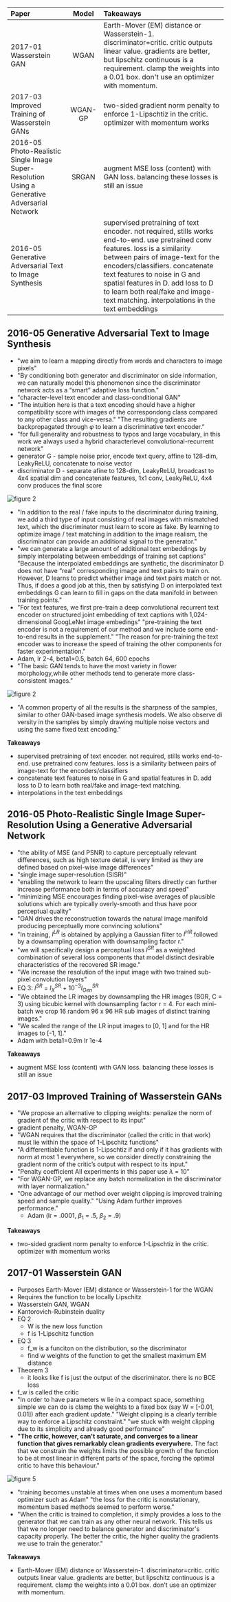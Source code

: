| Paper | Model | Takeaways |
| :--- | :----: | :--- |
| 2017-01 Wasserstein GAN | WGAN | Earth-Mover (EM) distance or Wasserstein-1. discriminator=critic. critic outputs linear value. gradients are better, but lipschitz continuous is a requirement. clamp the weights into a 0.01 box. don't use an optimizer with momentum. |
| 2017-03 Improved Training of Wasserstein GANs| WGAN-GP | two-sided gradient norm penalty to enforce 1-Lipschtiz in the critic. optimizer with momentum works |
| 2016-05 Photo-Realistic Single Image Super-Resolution Using a Generative Adversarial Network | SRGAN | augment MSE loss (content) with GAN loss. balancing these losses is still an issue |
| 2016-05 Generative Adversarial Text to Image Synthesis | |supervised pretraining of text encoder. not required, stills works end-to-end. use pretrained conv features. loss is a similarity between pairs of image-text for the encoders/classifiers. concatenate text features to noise in G and spatial features in D. add loss to D to learn both real/fake and image-text matching. interpolations in the text embeddings |

## 2016-05 Generative Adversarial Text to Image Synthesis
- "we aim to learn a mapping directly from words and characters to image pixels"
- "By conditioning both generator and discriminator on side information, we can naturally model this phenomenon since the discriminator network acts as a “smart” adaptive loss function."
- "character-level text encoder and class-conditional GAN"
- "The intuition here is that a text encoding should have a higher compatibility score with images of the correspondong class compared to any other class and vice-versa." "The resulting gradients are backpropagated through $\varphi$ to learn a discriminative text encoder."
- "for full generality and robustness to typos and large vocabulary, in this work we always used a hybrid characterlevel convolutional-recurrent network"
- generator G - sample noise prior, encode text query, affine to 128-dim, LeakyReLU, concatenate to noise vector
- discriminator D - separate afine to 128-dim, LeakyReLU, broadcast to 4x4 spatial dim and concatenate features, 1x1 conv, LeakyReLU, 4x4 conv produces the final score

![figure 2](/figures/2016-05_Generative_Adversarial_Text_to_Image_Synthesis_Figure_2.png)
- "In addition to the real / fake inputs to the discriminator during training, we add a third type of input consisting of real images with mismatched text, which the discriminator must learn to score as fake. By learning to optimize image / text matching in addition to the image realism, the discriminator can provide an additional signal to the generator."
- "we can generate a large amount of additional text embeddings by simply interpolating between embeddings of training set captions" "Because the interpolated embeddings are synthetic, the discriminator D does not have “real” corresponding image and text pairs to train on. However, D learns to predict whether image and text pairs match or not. Thus, if does a good job at this, then by satisfying D on interpolated text embeddings G can learn to fill in gaps on the data manifold in between training points."
- "For text features, we first pre-train a deep convolutional recurrent text encoder on structured joint embedding of text captions with 1,024-dimensional GoogLeNet image embedings" "pre-training the text encoder is not a requirement of our method and we include some end-to-end results in the supplement." "The reason for pre-training the text encoder was to increase the speed of training the other components for faster experimentation."
- Adam, lr 2-4, beta1=0.5, batch 64, 600 epochs
- "The basic GAN tends to have the most variety in flower morphology,while other methods tend to generate more class-consistent images."

![figure 2](/figures/2016-05_Generative_Adversarial_Text_to_Image_Synthesis_Figure_8.png)
- "A common property of all the results is the sharpness of the samples, similar to other GAN-based image synthesis models. We also observe di versity in the samples by simply drawing multiple noise vectors and using the same fixed text encoding."

**Takeaways**
- supervised pretraining of text encoder. not required, stills works end-to-end. use pretrained conv features. loss is a similarity between pairs of image-text for the encoders/classifiers
- concatenate text features to noise in G and spatial features in D. add loss to D to learn both real/fake and image-text matching.
- interpolations in the text embeddings

## 2016-05 Photo-Realistic Single Image Super-Resolution Using a Generative Adversarial Network
- "the ability of MSE (and PSNR) to capture perceptually relevant differences, such as high texture detail, is very limited as they are defined based on pixel-wise image differences"
- "single image super-resolution (SISR)"
- "enabling the network to learn the upscaling filters directly can further increase performance both in terms of accuracy and speed"
- "minimizing MSE encourages finding pixel-wise averages of plausible solutions which are typically overly-smooth and thus have poor perceptual quality"
- "GAN drives the reconstruction towards the natural image manifold producing perceptually more convincing solutions"
- "In training, $I^{LR}$ is obtained by applying a Gaussian filter to $I^{HR}$ followed by a downsampling operation with downsampling factor r."
- "we will specifically design a perceptual loss $l^{SR}$ as a weighted combination of several loss components that model distinct desirable characteristics of the recovered SR image."
- "We increase the resolution of the input image with two trained sub-pixel convolution layers"
- EQ 3: $l^{SR}$ = $l^{SR}_X$ + $10^{-3}l^{SR}_{Gen}$
- "We obtained the LR images by downsampling the HR images (BGR, C = 3) using bicubic kernel with downsampling factor r = 4. For each mini-batch we crop 16 random 96 x 96 HR sub images of distinct training images."
- "We scaled the range of the LR input images to [0, 1] and for the HR images to [-1, 1]."
- Adam with beta1=0.9m lr 1e-4

**Takeaways**
- augment MSE loss (content) with GAN loss. balancing these losses is still an issue

## 2017-03 Improved Training of Wasserstein GANs
- "We propose an alternative to clipping weights: penalize the norm of gradient of the critic with respect to its input"
- gradient penalty, WGAN-GP
- "WGAN requires that the discriminator (called the critic in that work) must lie within the space of 1-Lipschitz functions"
- "A differentiable function is 1-Lipschtiz if and only if it has gradients with norm at most 1 everywhere, so we consider directly constraining the gradient norm of the critic’s output with respect to its input."
- "Penalty coefficient All experiments in this paper use $\lambda$ = 10"
- "For WGAN-GP, we replace any batch normalization in the discriminator with layer normalization."
- "One advantage of our method over weight clipping is improved training speed and sample quality." "Using Adam further improves performance."
    - Adam (lr = .0001, $\beta_1$ = .5, $\beta_2$ = .9)

**Takeaways**
- two-sided gradient norm penalty to enforce 1-Lipschtiz in the critic. optimizer with momentum works

## 2017-01 Wasserstein GAN
- Purposes Earth-Mover (EM) distance or Wasserstein-1 for the WGAN
- Requires the function to be locally Lipschitz
- Wasserstein GAN, WGAN
- Kantorovich-Rubinstein duality
- EQ 2
    - W is the new loss function
    - f is 1-Lipschitz function
- EQ 3
    - f_w is a funciton on the distribution, so the discriminator
    - find w weights of the function to get the smallest maximum EM distance
- Theorem 3
    - it looks like f is just the output of the discriminator. there is no BCE loss
- f_w is called the critic
- "In order to have parameters w lie in a compact space, something simple we can do is clamp the weights to a fixed box (say W = [-0.01, 0.01]) after each gradient update." "Weight clipping is a clearly terrible way to enforce a Lipschitz constraint." "we stuck with weight clipping due to its simplicity and already good performance"
- **"The critic, however, can't saturate, and converges to a linear function that gives remarkably clean gradients everywhere.** The fact that we constrain the weights limits the possible growth of the function to be at most linear in different parts of the space, forcing the optimal critic to have this behaviour."

![figure 5](/figures/2017-01_Wasserstein_GAN_Figure_2.png)
- "training becomes unstable at times when one uses a momentum based optimizer such as Adam" "the loss for the critic is nonstationary, momentum based methods seemed to perform worse."
- "When the critic is trained to completion, it simply provides a loss to the generator that we can train as any other neural network. This tells us that we no longer need to balance generator and discriminator's capacity properly. The better the critic, the higher quality the gradients we use to train the generator."

**Takeaways**
- Earth-Mover (EM) distance or Wasserstein-1. discriminator=critic. critic outputs linear value. gradients are better, but lipschitz continuous is a requirement. clamp the weights into a 0.01 box. don't use an optimizer with momentum.
